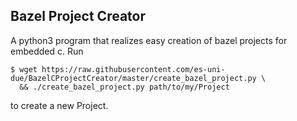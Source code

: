 Bazel Project Creator
---------

A python3 program that realizes easy creation of bazel projects
for embedded c. Run
```
$ wget https://raw.githubusercontent.com/es-uni-due/BazelCProjectCreator/master/create_bazel_project.py \
  && ./create_bazel_project.py path/to/my/Project
```
to create a new Project.
